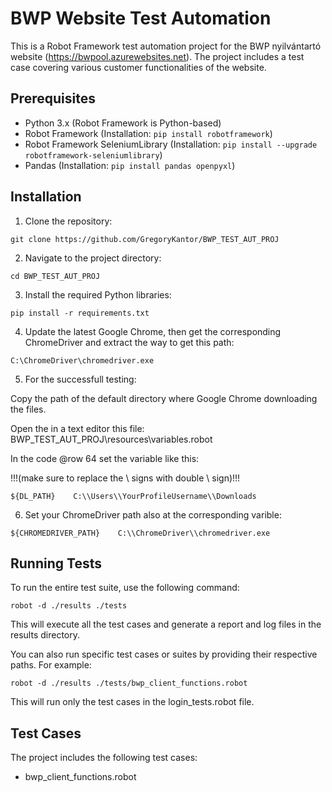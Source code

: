 # BWP Website Test Automation
This is a Robot Framework test automation project for the BWP nyilvántartó website (https://bwpool.azurewebsites.net). The project includes a test case covering various customer functionalities of the website.

## Prerequisites
- Python 3.x (Robot Framework is Python-based)
- Robot Framework (Installation: ```pip install robotframework```)
- Robot Framework SeleniumLibrary (Installation: ```pip install --upgrade robotframework-seleniumlibrary```)
- Pandas (Installation: ```pip install pandas openpyxl```)

## Installation
1. Clone the repository:
```
git clone https://github.com/GregoryKantor/BWP_TEST_AUT_PROJ
```

2. Navigate to the project directory:
```
cd BWP_TEST_AUT_PROJ
```

3. Install the required Python libraries:
```
pip install -r requirements.txt
```

4. Update the latest Google Chrome, then get the corresponding ChromeDriver and extract the way to get this path:
```
C:\ChromeDriver\chromedriver.exe
```

5. For the successfull testing:

Copy the path of the default directory where Google Chrome downloading the files.

Open the in a text editor this file: BWP_TEST_AUT_PROJ\resources\variables.robot

In the code @row 64 set the variable like this:

!!!(make sure to replace the \ signs with double \\ sign)!!!
```
${DL_PATH}    C:\\Users\\YourProfileUsername\\Downloads
```

6. Set your ChromeDriver path also at the corresponding varible:
```
${CHROMEDRIVER_PATH}    C:\\ChromeDriver\\chromedriver.exe
```

## Running Tests
To run the entire test suite, use the following command:

```
robot -d ./results ./tests
```

This will execute all the test cases and generate a report and log files in the results directory.

You can also run specific test cases or suites by providing their respective paths. For example:
```
robot -d ./results ./tests/bwp_client_functions.robot
```

This will run only the test cases in the login_tests.robot file.

## Test Cases
The project includes the following test cases:

- bwp_client_functions.robot
